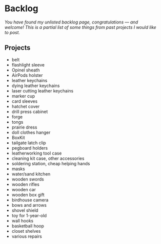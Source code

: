 # Backlog

_You have found my unlisted backlog page, congratulations — and welcome! This is a
partial list of some things from past projects I would like to post._

## Projects

- belt
- flashlight sleeve
- Opinel sheath
- AirPods holster
- leather keychains
- dying leather keychains
- laser cutting leather keychains
- marker cup
- card sleeves
- hatchet cover
- drill press cabinet
- forge
- tongs
- prairie dress
- doll clothes hanger
- BoxKit
- tailgate latch clip
- pegboard holders
- leatherworking tool case
- cleaning kit case, other accessories
- soldering station, cheap helping hands
- masks
- water/sand kitchen
- wooden swords
- wooden rifles
- wooden car
- wooden box gift
- birdhouse camera
- bows and arrows
- shovel shield
- toy for 1-year-old
- wall hooks
- basketball hoop
- closet shelves
- various repairs

